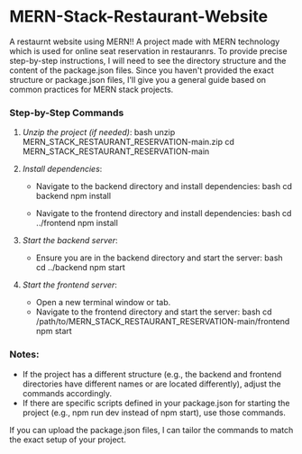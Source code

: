 # MERN-Stack-Restaurant-Website
A restaurnt website using MERN!!
A project made with MERN technology which is used for online seat reservation in restauranrs.
To provide precise step-by-step instructions, I will need to see the directory structure and the content of the package.json files. Since you haven't provided the exact structure or package.json files, I'll give you a general guide based on common practices for MERN stack projects.

### Step-by-Step Commands

1. *Unzip the project (if needed)*:
   bash
   unzip MERN_STACK_RESTAURANT_RESERVATION-main.zip
   cd MERN_STACK_RESTAURANT_RESERVATION-main
   

2. *Install dependencies*:

   - Navigate to the backend directory and install dependencies:
     bash
     cd backend
     npm install
     

   - Navigate to the frontend directory and install dependencies:
     bash
     cd ../frontend
     npm install
     

3. *Start the backend server*:
   - Ensure you are in the backend directory and start the server:
     bash
     cd ../backend
     npm start
     

4. *Start the frontend server*:
   - Open a new terminal window or tab.
   - Navigate to the frontend directory and start the server:
     bash
     cd /path/to/MERN_STACK_RESTAURANT_RESERVATION-main/frontend
     npm start
     

### Notes:
- If the project has a different structure (e.g., the backend and frontend directories have different names or are located differently), adjust the commands accordingly.
- If there are specific scripts defined in your package.json for starting the project (e.g., npm run dev instead of npm start), use those commands.

If you can upload the package.json files, I can tailor the commands to match the exact setup of your project.
